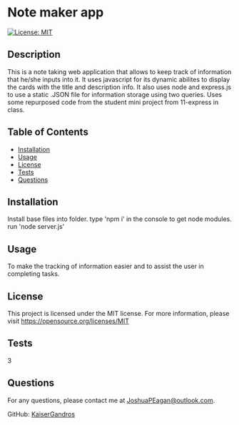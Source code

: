
  # Note maker app

[![License: MIT](https://img.shields.io/badge/License-MIT-yellow.svg)](https://opensource.org/licenses/MIT)

## Description
This is a note taking web application that allows to keep track of information that he/she inputs into it. It uses javascript for its dynamic abilites to display the cards with the title and description info. It also uses node and express.js to use a static .JSON file for information storage using two queries. Uses some repurposed code from the student mini project from 11-express in class.

## Table of Contents
- [Installation](#installation)
- [Usage](#usage)
- [License](#license)
- [Tests](#tests)
- [Questions](#questions)

## Installation
Install base files into folder. type 'npm i' in the console to get node modules. run 'node server.js'

## Usage
To make the tracking of information easier and to assist the user in completing tasks.

## License
This project is licensed under the MIT license.
For more information, please visit https://opensource.org/licenses/MIT

## Tests
3

## Questions
For any questions, please contact me at [JoshuaPEagan@outlook.com](mailto:JoshuaPEagan@outlook.com).

GitHub: [KaiserGandros](https://github.com/KaiserGandros)


